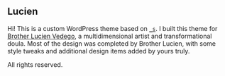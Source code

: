 ## Lucien

Hi! This is a custom WordPress theme based on [`_s`](https://underscores.me/). I built this theme for [Brother Lucien Vedego](https://www.brotherlucien.com/), a multidimensional artist and transformational doula. Most of the design was completed by Brother Lucien, with some style tweaks and additional design items added by yours truly.

All rights reserved.
